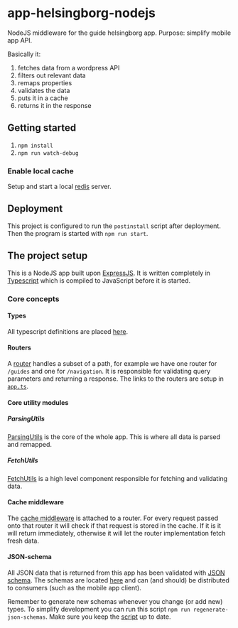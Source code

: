 # app-helsingborg-nodejs
NodeJS middleware for the guide helsingborg app. Purpose: simplify mobile app API.

Basically it:
1. fetches data from a wordpress API
2. filters out relevant data
3. remaps properties
4. validates the data
5. puts it in a cache
5. returns it in the response

## Getting started

1. `npm install`
2. `npm run watch-debug`

### Enable local cache

Setup and start a local [redis](https://redis.io/) server.

## Deployment

This project is configured to run the `postinstall` script after deployment. Then the program is started with `npm run start`.


## The project setup

This is a NodeJS app built upon [ExpressJS](https://expressjs.com/). It is written completely in [Typescript](https://www.typescriptlang.org/) which is compiled to JavaScript before it is started.

### Core concepts

#### Types
All typescript definitions are placed [here](src/types/).

#### Routers
A [router](src/routes/) handles a subset of a path, for example we have one router for `/guides` and one for `/navigation`. It is responsible for validating query parameters and returning a response. The links to the routers are setup in [`app.ts`](src/app.ts).

#### Core utility modules

##### ParsingUtils
[ParsingUtils](src/utils/parsingUtils.ts) is the core of the whole app. This is where all data is parsed and remapped.

##### FetchUtils
[FetchUtils](src/utils/fetchUtils.ts) is a high level component responsible for fetching and validating data.

#### Cache middleware
The [cache middleware](src/middleware/cache.ts) is attached to a router. For every request passed onto that router it will check if that request is stored in the cache. If it is it will return immediately, otherwise it will let the router implementation fetch fresh data.

#### JSON-schema
All JSON data that is returned from this app has been validated with [JSON schema](http://json-schema.org/). The schemas are located [here](json-schemas/) and can (and should) be distributed to consumers (such as the mobile app client).

Remember to generate new schemas whenever you change (or add new) types. To simplify development you can run this script `npm run regenerate-json-schemas`. Make sure you keep the [script](scripts/generate-json-schemas.sh) up to date.